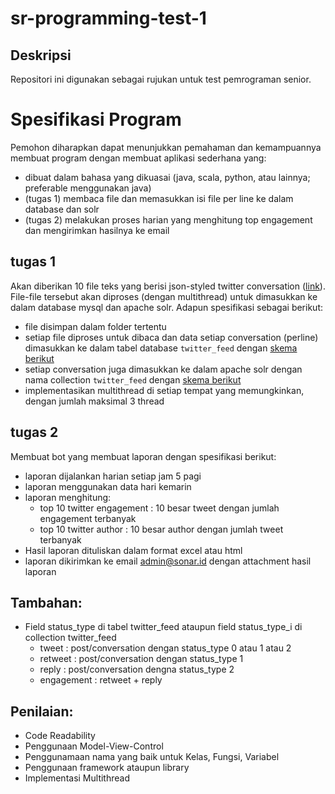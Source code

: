 # sr-programming-test-1
## Deskripsi
Repositori ini digunakan sebagai rujukan untuk test pemrograman senior.

# Spesifikasi Program
Pemohon diharapkan dapat menunjukkan pemahaman dan kemampuannya membuat program dengan membuat aplikasi sederhana yang:
* dibuat dalam bahasa yang dikuasai (java, scala, python, atau lainnya; preferable menggunakan java)
* (tugas 1) membaca file dan memasukkan isi file per line ke dalam database dan solr
* (tugas 2) melakukan proses harian yang menghitung top engagement dan mengirimkan hasilnya ke email

## tugas 1
Akan diberikan 10 file teks yang berisi json-styled twitter conversation ([link](https://drive.google.com/file/d/1N4MXEgT3y_lt1LgPKcWGZgh1BSw5f75e/view?usp=sharing)). File-file tersebut akan diproses (dengan multithread) untuk dimasukkan ke dalam database mysql dan apache solr. Adapun spesifikasi sebagai berikut:
* file disimpan dalam folder tertentu
* setiap file diproses untuk dibaca dan data setiap conversation (perline) dimasukkan ke dalam tabel database `twitter_feed` dengan [skema berikut](twitter_feed_db.sql)
* setiap conversation juga dimasukkan ke dalam apache solr dengan nama collection `twitter_feed` dengan [skema berikut](twitter_feed_solr.txt)
* implementasikan multithread di setiap tempat yang memungkinkan, dengan jumlah maksimal 3 thread

## tugas 2
Membuat bot yang membuat laporan dengan spesifikasi berikut:
* laporan dijalankan harian setiap jam 5 pagi
* laporan menggunakan data hari kemarin
* laporan menghitung:
  * top 10 twitter engagement : 10 besar tweet dengan jumlah engagement terbanyak
  * top 10 twitter author : 10 besar author dengan jumlah tweet terbanyak
* Hasil laporan dituliskan dalam format excel atau html
* laporan dikirimkan ke email admin@sonar.id dengan attachment hasil laporan

## Tambahan:
* Field status_type di tabel twitter_feed ataupun field status_type_i di collection twitter_feed
  * tweet   : post/conversation dengan status_type 0 atau 1 atau 2
  * retweet : post/conversation dengan status_type 1
  * reply   : post/conversation dengna status_type 2
  * engagement : retweet + reply

## Penilaian:
* Code Readability
* Penggunaan Model-View-Control
* Penggunamaan nama yang baik untuk Kelas, Fungsi, Variabel
* Penggunaan framework ataupun library
* Implementasi Multithread
